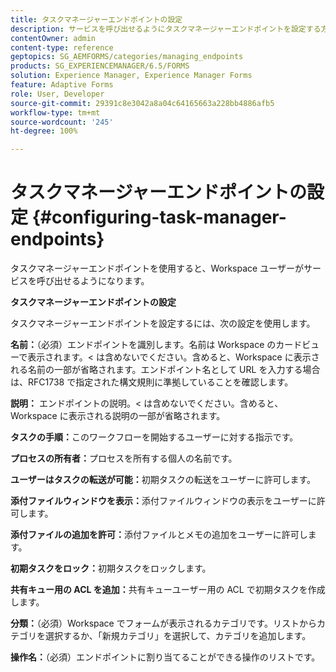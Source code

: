 ```yaml
---
title: タスクマネージャーエンドポイントの設定
description: サービスを呼び出せるようにタスクマネージャーエンドポイントを設定する方法について説明します。タスクマネージャーエンドポイントを設定するには、様々な設定が必要です。
contentOwner: admin
content-type: reference
geptopics: SG_AEMFORMS/categories/managing_endpoints
products: SG_EXPERIENCEMANAGER/6.5/FORMS
solution: Experience Manager, Experience Manager Forms
feature: Adaptive Forms
role: User, Developer
source-git-commit: 29391c8e3042a8a04c64165663a228bb4886afb5
workflow-type: tm+mt
source-wordcount: '245'
ht-degree: 100%

---
```


# タスクマネージャーエンドポイントの設定 {#configuring-task-manager-endpoints}

タスクマネージャーエンドポイントを使用すると、Workspace ユーザーがサービスを呼び出せるようになります。

**タスクマネージャーエンドポイントの設定**

タスクマネージャーエンドポイントを設定するには、次の設定を使用します。

**名前：**（必須）エンドポイントを識別します。名前は Workspace のカードビューで表示されます。&lt; は含めないでください。含めると、Workspace に表示される名前の一部が省略されます。エンドポイント名として URL を入力する場合は、RFC1738 で指定された構文規則に準拠していることを確認します。

**説明：** エンドポイントの説明。&lt; は含めないでください。含めると、Workspace に表示される説明の一部が省略されます。

**タスクの手順：**&#x200B;このワークフローを開始するユーザーに対する指示です。

**プロセスの所有者：**&#x200B;プロセスを所有する個人の名前です。

**ユーザーはタスクの転送が可能：**&#x200B;初期タスクの転送をユーザーに許可します。

**添付ファイルウィンドウを表示：**&#x200B;添付ファイルウィンドウの表示をユーザーに許可します。

**添付ファイルの追加を許可：**&#x200B;添付ファイルとメモの追加をユーザーに許可します。

**初期タスクをロック：**&#x200B;初期タスクをロックします。

**共有キュー用の ACL を追加：**&#x200B;共有キューユーザー用の ACL で初期タスクを作成します。

**分類：**（必須）Workspace でフォームが表示されるカテゴリです。リストからカテゴリを選択するか、「新規カテゴリ」を選択して、カテゴリを追加します。

**操作名：**（必須）エンドポイントに割り当てることができる操作のリストです。
